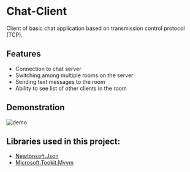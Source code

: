 # Chat-Client
Client of basic chat application based on transmission control protocol (TCP).
## Features
* Connection to chat server
* Switching among multiple rooms on the server
* Sending text messages to the room
* Ability to see list of other clients in the room
## Demonstration
![demo](demo.gif)
## Libraries used in this project:
* [Newtonsoft.Json](https://www.newtonsoft.com/json)
* [Microsoft.Tookit.Mvvm](https://github.com/CommunityToolkit/WindowsCommunityToolkit)
